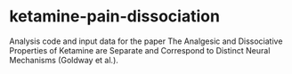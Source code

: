 # ketamine-pain-dissociation
Analysis code and input data for the paper The Analgesic and Dissociative Properties of Ketamine are Separate and Correspond to Distinct Neural Mechanisms (Goldway et al.). 

